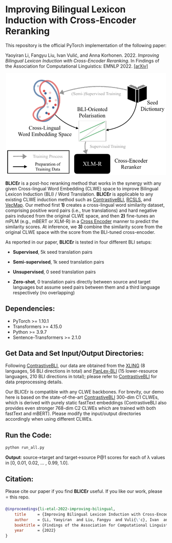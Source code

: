 # Improving Bilingual Lexicon Induction with Cross-Encoder Reranking

This repository is the official PyTorch implementation of the following paper: 

Yaoyiran Li, Fangyu Liu, Ivan Vulić, and Anna Korhonen. 2022. *Improving Bilingual Lexicon Induction with Cross-Encoder Reranking*. In Findings of the Association for Computational Linguistics: EMNLP 2022. [[arXiv]](https://arxiv.org/abs/2210.16953)

<p align="center">
  <img width="500" src="model.png">
</p>

**BLICEr** is a post-hoc reranking method that works in the synergy with any given Cross-lingual Word Embedding (CLWE) space to improve Bilingual Lexicon Induction (BLI) / Word Translation. **BLICEr** is applicable to any existing CLWE induction method such as [ContrastiveBLI](https://github.com/cambridgeltl/ContrastiveBLI/), [RCSLS](https://github.com/facebookresearch/fastText/tree/main/alignment), and [VecMap](https://github.com/artetxem/vecmap). Our method first **1)** creates a cross-lingual word similarity dataset, comprising positive word pairs (i.e., true translations) and hard negative pairs induced from the original CLWE space, and then **2)** fine-tunes an mPLM (e.g., mBERT or XLM-R) in a [Cross Encoder](https://www.sbert.net/examples/applications/cross-encoder/README.html) manner to predict the similarity scores. At inference, we **3)** combine the similarity score from the original CLWE space with the score from the BLI-tuned cross-encoder. 

As reported in our paper, **BLICEr** is tested in four different BLI setups: 

- **Supervised**, 5k seed translation pairs

- **Semi-supervised**, 1k seed translation pairs

- **Unsupervised**, 0 seed translation pairs

- **Zero-shot**, 0 translation pairs directly between source and target languages but assume seed pairs between them and a third language respectively (no overlapping)

## Dependencies:

- PyTorch >= 1.10.1
- Transformers >= 4.15.0
- Python >= 3.9.7
- Sentence-Transformers >= 2.1.0

## Get Data and Set Input/Output Directories:
Following [ContrastiveBLI](https://github.com/cambridgeltl/ContrastiveBLI/), our data are obtained from the [XLING](https://github.com/codogogo/xling-eval) (8 languages, 56 BLI directions in total) and [PanLex-BLI](https://github.com/cambridgeltl/panlex-bli) (15 lower-resource languages, 210 BLI directions in total); please refer to [ContrastiveBLI](https://github.com/cambridgeltl/ContrastiveBLI/) for data preprocessing details.

Our BLICEr is compatible with any CLWE backbones. For brevity, our demo here is based on the state-of-the-art [ContrastiveBLI](https://github.com/cambridgeltl/ContrastiveBLI/) 300-dim C1 CLWEs, which is derived with purely static fastText embeddings (ContrastiveBLI also provides even stronger 768-dim C2 CLWEs which are trained with both fastText and mBERT). Please modify the input/output directories accordingly when using different CLWEs.  

## Run the Code:
```bash
python run_all.py
```
**Output**: source->target and target->source P@1 scores for each of &lambda; values in [0, 0.01, 0.02, ...
, 0.99, 1.0]. 
## Citation:
Please cite our paper if you find **BLICEr** useful. If you like our work, please ⭐ this repo.
```bibtex
@inproceedings{li-etal-2022-improving-bilingual,
    title     = {Improving Bilingual Lexicon Induction with Cross-Encoder Reranking},
    author    = {Li, Yaoyiran  and Liu, Fangyu  and Vuli{\'c}, Ivan  and Korhonen, Anna},
    booktitle = {Findings of the Association for Computational Linguistics: EMNLP 2022},
    year      = {2022}
}
```
